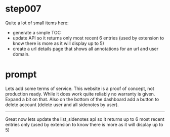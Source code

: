# step007

Quite a lot of small items here:
+ generate a simple TOC
+ update API so it returns only most recent 6 entries (used by extension to know there is more as it will display up to 5)
+ create a url details page that shows all annotations for an url and user domain. 


# prompt

Lets add some terms of service. This website is a proof of concept, not production ready. While it does work quite reliably no warranty is given. Expand a bit on that. Also on the bottom of the dashboard add a button to delete account (delete user and all sidenotes by user). 

---

Great now lets update the list_sidenotes api so it returns up to 6 most recent entries only (used by extension to know there is more as it will display up to 5)
